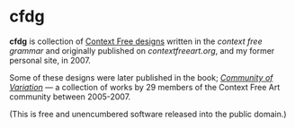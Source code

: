 # cfdg

**cfdg** is collection of [Context Free designs](https://www.contextfreeart.org) written in the _context free grammar_ and originally published on _contextfreeart.org_, and my former personal site, in 2007.

Some of these designs were later published in the book; [*Community of Variation*](https://www.contextfreeart.org/book.html) — a collection of works by 29 members of the Context Free Art community between 2005-2007.

(This is free and unencumbered software released into the public domain.)
